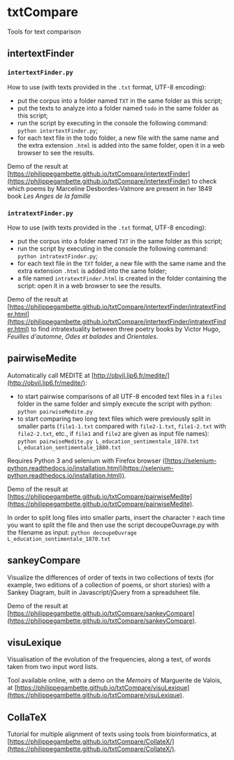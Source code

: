 # txtCompare

Tools for text comparison

## intertextFinder

### `intertextFinder.py`
How to use (with texts provided in the `.txt` format, UTF-8 encoding):
* put the corpus into a folder named `TXT` in the same folder as this script;
* put the texts to analyze into a folder named `todo` in the same folder as this script;
* run the script by executing in the console the following command: `python intertextFinder.py`;
* for each text file in the todo folder, a new file with the same name and the extra extension `.html` is added into the same folder, open it in a web browser to see the results.

Demo of the result at [https://philippegambette.github.io/txtCompare/intertextFinder](https://philippegambette.github.io/txtCompare/intertextFinder) to check which poems by Marceline Desbordes-Valmore are present in her 1849 book *Les Anges de la famille*

### `intratextFinder.py`
How to use (with texts provided in the `.txt` format, UTF-8 encoding):
* put the corpus into a folder named `TXT` in the same folder as this script;
* run the script by executing in the console the following command: `python intratextFinder.py`;
* for each text file in the `TXT` folder, a new file with the same name and the extra extension `.html` is added into the same folder;
* a file named `intratextFinder.html` is created in the folder containing the script: open it in a web browser to see the results.

Demo of the result at [https://philippegambette.github.io/txtCompare/intertextFinder/intratextFinder.html](https://philippegambette.github.io/txtCompare/intertextFinder/intratextFinder.html) to find intratextuality between three poetry books by Victor Hugo, *Feuilles d'automne*, *Odes et balades* and *Orientales*.


## pairwiseMedite

Automatically call MEDITE at [http://obvil.lip6.fr/medite/](http://obvil.lip6.fr/medite/):
* to start pairwise comparisons of all UTF-8 encoded text files in a `files` folder in the same folder and simply execute the script with python: `python pairwiseMedite.py`
* to start comparing two long text files which were previously split in smaller parts (`file1-1.txt` compared with `file2-1.txt`, `file1-2.txt` with `file2-2.txt`, etc., if `file1` and `file2` are given as input file names): `python pairwiseMedite.py L_education_sentimentale_1870.txt L_education_sentimentale_1880.txt`

Requires Python 3 and selenium with Firefox browser ([https://selenium-python.readthedocs.io/installation.html](https://selenium-python.readthedocs.io/installation.html)).

Demo of the result at [https://philippegambette.github.io/txtCompare/pairwiseMedite](https://philippegambette.github.io/txtCompare/pairwiseMedite).

In order to split long files into smaller parts, insert the character `?` each time you want to split the file and then use the script decoupeOuvrage.py with the filename as input: `python decoupeOuvrage L_education_sentimentale_1870.txt`

## sankeyCompare

Visualize the differences of order of texts in two collections of texts (for example, two editions of a collection of poems, or short stories) with a Sankey Diagram, built in Javascript/jQuery from a spreadsheet file.

Demo of the result at [https://philippegambette.github.io/txtCompare/sankeyCompare](https://philippegambette.github.io/txtCompare/sankeyCompare).

## visuLexique

Visualisation of the evolution of the frequencies, along a text, of words taken from two input word lists.

Tool available online, with a demo on the *Memoirs* of Marguerite de Valois, at [https://philippegambette.github.io/txtCompare/visuLexique](https://philippegambette.github.io/txtCompare/visuLexique).

## CollaTeX

Tutorial for multiple alignment of texts using tools from bioinformatics, at [https://philippegambette.github.io/txtCompare/CollateX/](https://philippegambette.github.io/txtCompare/CollateX/).
